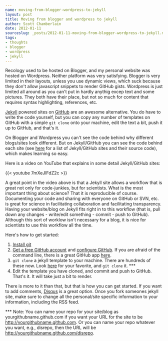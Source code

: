 ```yaml
--- 
name: moving-from-blogger-wordpress-to-jekyll
layout: post
title: Moving from blogger and wordpress to jekyll
author: Scott Chamberlain
date: 2012-01-11
sourceslug: _posts/2012-01-11-moving-from-blogger-wordpress-to-jekyll.md
tags: 
- thoughts
- blogger
- wordpress
- jekyll
---
```


Recology used to be hosted on Blogger, and my personal website was hosted on Wordpress.  Neither platform was very satisfying.  Blogger is very limited in their layouts, unless you use dynamic views, which suck because they don't allow javascript snippets to render GitHub gists.  Wordpress is just limited all around as you can't put in hardly anythig excep text and some pictures. They both have their place, but not so much for content that requires syntax highlighting, references, etc. 

[Jekyll][] powered sites on [GitHub][] are an awesome alternative.  You do have to write the code yourself, but you can copy any number of templates on GitHub with a simple `git clone` onto your machine, edit the text a bit, push it up to GitHub, and that's it.  

On Blogger and Wordpress you can't see the code behind why different blogs/sites look different.  But on Jekyll/GitHub you can see the code behind each site (see [here][] for a list of Jekyll/GitHub sites and their source code), which makes learning so easy.  

Here is a video on YouTube that explains in some detail Jekyll/GitHub sites:

{{< youtube 7mXeJlFdZ2c >}}

A great point in the video above is that a Jekyll site allows a workflow that is great not only for code-junkies, but for scientists.  What is the most important thing about science?  That it is reproducible of course.   Documenting your code and sharing with everyone on GitHub or SVN, etc. is great for science in facilitating collaboration and facilitating transparency.  Having your website/blog on Jekyll fits right in to this workflow (that is, pull down any changes - write/edit something - commit - push to GitHub).  Although this sort of worklow isn't necessary for a blog, it is nice for scientists to use this workflow all the time. 

Here's how to get started:

1. [Install git][git]
2. [Get a free GitHub account][getgithub] and [configure GitHub][configgithug].  If you are afraid of the command line, there is a great GitHub app [here][here3].
3. `git clone` a jekyll template to your machine.  There are hundreds of these now.  Look [here][here2] for your favorite, and `git clone` it. ***
4. Edit the template you have cloned, and commit and push to GitHub.  That's it.  It will take just a bit to render.  

There is more to it than that, but that is how you can get started.  If you want to add comments, [Disqus][] is a great option.  Once you fork someones jekyll site, make sure to change all the personal/site specific information to your information, including the RSS feed. 

*** Note: You can name your repo for your site/blog as yourgithubname.github.com if you want your URL for the site to be http://yourgithubname.github.com.  Or you can name your repo whatever you want, e.g., disrepo, then the URL will be http://yourgithubname.github.com/disrepo. 


[Jekyll]: https://github.com/mojombo/jekyll
[GitHub]: https://github.com/
[here]: https://github.com/mojombo/jekyll/wiki/sites
[git]: http://git-scm.com/
[getgithub]: https://github.com/signup/free
[here2]: https://github.com/mojombo/jekyll/wiki/sites
[here3]: http://mac.github.com/
[configgithug]: http://help.github.com/mac-set-up-git/
[Disqus]: http://disqus.com/
